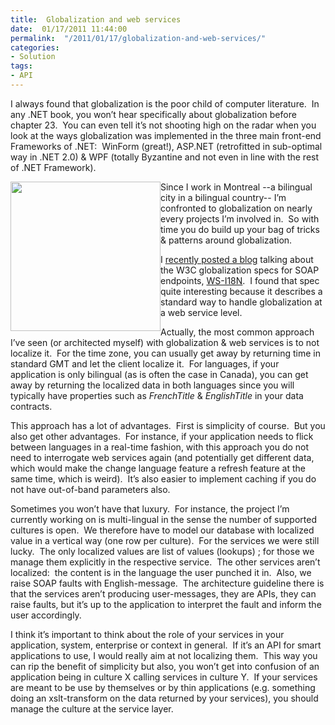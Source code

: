 ```yaml
---
title:  Globalization and web services
date:  01/17/2011 11:44:00
permalink:  "/2011/01/17/globalization-and-web-services/"
categories:
- Solution
tags:
- API
---
```

<p>I always found that globalization is the poor child of computer literature.&#160; In any .NET book, you won’t hear specifically about globalization before chapter 23.&#160; You can even tell it’s not shooting high on the radar when you look at the ways globalization was implemented in the three main front-end Frameworks of .NET:&#160; WinForm (great!), ASP.NET (retrofitted in sub-optimal way in .NET 2.0) &amp; WPF (totally Byzantine and not even in line with the rest of .NET Framework).</p>  <p><img style="display:inline;margin-left:0;margin-right:0;" align="left" src="http://www.wornham.com/img/globalization.jpg" width="240" height="239" />Since I work in Montreal --a bilingual city in a bilingual country-- I’m confronted to globalization on nearly every projects I’m involved in.&#160; So with time you do build up your bag of tricks &amp; patterns around globalization.</p>  <p>I <a href="http://vincentlauzon.wordpress.com/2010/12/31/globalization-patterns-in-wcf-ws-i18n-implementation/">recently posted a blog</a> talking about the W3C globalization specs for SOAP endpoints, <a title="WS-I18N" href="http://www.w3.org/TR/2005/WD-ws-i18n-20050914/">WS-I18N</a>.&#160; I found that spec quite interesting because it describes a standard way to handle globalization at a web service level.</p>  <p>Actually, the most common approach I’ve seen (or architected myself) with globalization &amp; web services is to not localize it.&#160; For the time zone, you can usually get away by returning time in standard GMT and let the client localize it.&#160; For languages, if your application is only bilingual (as is often the case in Canada), you can get away by returning the localized data in both languages since you will typically have properties such as <em>FrenchTitle</em> &amp; <em>EnglishTitle</em> in your data contracts.</p>  <p>This approach has a lot of advantages.&#160; First is simplicity of course.&#160; But you also get other advantages.&#160; For instance, if your application needs to flick between languages in a real-time fashion, with this approach you do not need to interrogate web services again (and potentially get different data, which would make the change language feature a refresh feature at the same time, which is weird).&#160; It’s also easier to implement caching if you do not have out-of-band parameters also.</p>  <p>Sometimes you won’t have that luxury.&#160; For instance, the project I’m currently working on is multi-lingual in the sense the number of supported cultures is open.&#160; We therefore have to model our database with localized value in a vertical way (one row per culture).&#160; For the services we were still lucky.&#160; The only localized values are list of values (lookups) ; for those we manage them explicitly in the respective service.&#160; The other services aren’t localized:&#160; the content is in the language the user punched it in.&#160; Also, we raise SOAP faults with English-message.&#160; The architecture guideline there is that the services aren’t producing user-messages, they are APIs, they can raise faults, but it’s up to the application to interpret the fault and inform the user accordingly.</p> I think it’s important to think about the role of your services in your application, system, enterprise or context in general.&#160; If it’s an API for smart applications to use, I would really aim at not localizing them.&#160; This way you can rip the benefit of simplicity but also, you won’t get into confusion of an application being in culture X calling services in culture Y.&#160; If your services are meant to be use by themselves or by thin applications (e.g. something doing an xslt-transform on the data returned by your services), you should manage the culture at the service layer.